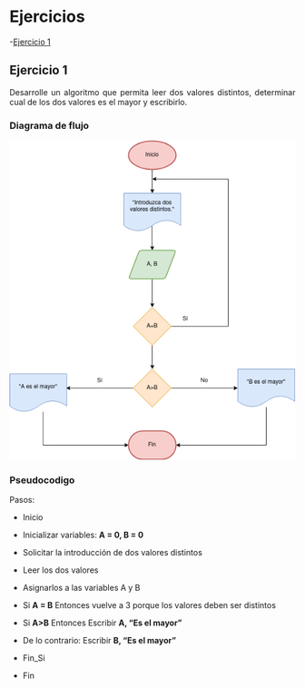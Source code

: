 <div align="justify">

# Ejercicios

-[Ejercicio 1](#ejercicio1)

## Ejercicio 1 <a name="ejercicio1"></a>

Desarrolle un algoritmo que permita leer dos valores distintos, determinar cual de los dos valores es el
mayor y escribirlo.

### Diagrama de flujo

<img src="images/diagrama-flujo.drawio.png"/>

### Pseudocodigo

Pasos:
- Inicio

- Inicializar variables: __A = 0, B = 0__

- Solicitar la introducción de dos valores distintos

- Leer los dos valores

- Asignarlos a las variables A y B

- Si __A = B__ Entonces vuelve a 3 porque los valores deben ser
distintos

- Si __A>B__ Entonces
Escribir __A, “Es el mayor”__

- De lo contrario: Escribir __B, “Es el mayor”__

- Fin_Si

- Fin

</div>